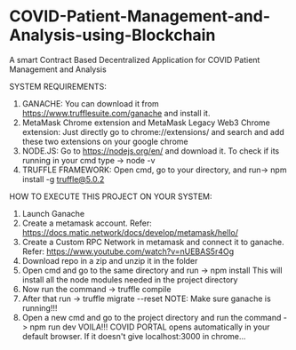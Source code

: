 # COVID-Patient-Management-and-Analysis-using-Blockchain
A smart Contract Based Decentralized Application for COVID Patient Management and Analysis 

SYSTEM REQUIREMENTS:
1. GANACHE: You can download it from https://www.trufflesuite.com/ganache and install it.
2. MetaMask Chrome extension and MetaMask Legacy Web3 Chrome extension:  Just directly go to chrome://extensions/ and search and add these two extensions on your google chrome
3. NODE.JS: Go to https://nodejs.org/en/ and download it. To check if its running in your cmd type -> node -v
4. TRUFFLE FRAMEWORK: Open cmd, go to your directory, and run-> npm install -g truffle@5.0.2

HOW TO EXECUTE THIS PROJECT ON YOUR SYSTEM:
1. Launch Ganache
2. Create a metamask account. Refer: https://docs.matic.network/docs/develop/metamask/hello/
3. Create a Custom RPC Network in metamask and connect it to ganache. Refer: https://www.youtube.com/watch?v=nUEBAS5r4Og
4. Download repo in a zip and unzip it in the folder 
5. Open cmd and go to the same directory and run -> npm install 
This will install all the node modules needed in the project directory
6. Now run the command -> truffle compile
7. After that run -> truffle migrate --reset 
NOTE: Make sure ganache is running!!!
8. Open a new cmd and go to the project directory and run the command -> npm run dev
VOILA!!! COVID PORTAL opens automatically in your default browser. If it doesn't give localhost:3000 in chrome...



